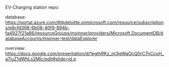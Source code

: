 EV-Charging station repo: 

database: https://portal.azure.com/#@deloitte.onmicrosoft.com/resource/subscriptions/e8cfd398-6b08-40f9-894b-fa4927f21a86/resourceGroups/msinner/providers/Microsoft.DocumentDB/databaseAccounts/msinner-test/dataExplorer

overview: https://docs.google.com/presentation/d/1egthRKz_nt3jeWaOcQ0rC7nCcuH_a7iuZ1dWhLs2MIc/edit#slide=id.p
